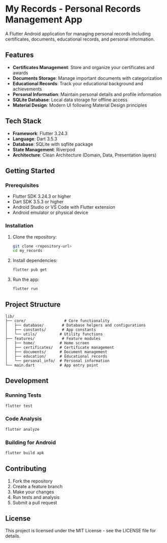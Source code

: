 # My Records - Personal Records Management App

A Flutter Android application for managing personal records including certificates, documents, educational records, and personal information.

## Features

- **Certificates Management**: Store and organize your certificates and awards
- **Documents Storage**: Manage important documents with categorization
- **Educational Records**: Track your educational background and achievements
- **Personal Information**: Maintain personal details and profile information
- **SQLite Database**: Local data storage for offline access
- **Material Design**: Modern UI following Material Design principles

## Tech Stack

- **Framework**: Flutter 3.24.3
- **Language**: Dart 3.5.3
- **Database**: SQLite with sqflite package
- **State Management**: Riverpod
- **Architecture**: Clean Architecture (Domain, Data, Presentation layers)

## Getting Started

### Prerequisites

- Flutter SDK 3.24.3 or higher
- Dart SDK 3.5.3 or higher
- Android Studio or VS Code with Flutter extension
- Android emulator or physical device

### Installation

1. Clone the repository:

   ```bash
   git clone <repository-url>
   cd my_records
   ```

2. Install dependencies:

   ```bash
   flutter pub get
   ```

3. Run the app:
   ```bash
   flutter run
   ```

## Project Structure

```
lib/
├── core/                 # Core functionality
│   ├── database/        # Database helpers and configurations
│   ├── constants/       # App constants
│   └── utils/          # Utility functions
├── features/            # Feature modules
│   ├── home/           # Home screen
│   ├── certificates/   # Certificate management
│   ├── documents/      # Document management
│   ├── education/      # Educational records
│   └── personal_info/  # Personal information
└── main.dart           # App entry point
```

## Development

### Running Tests

```bash
flutter test
```

### Code Analysis

```bash
flutter analyze
```

### Building for Android

```bash
flutter build apk
```

## Contributing

1. Fork the repository
2. Create a feature branch
3. Make your changes
4. Run tests and analysis
5. Submit a pull request

## License

This project is licensed under the MIT License - see the LICENSE file for details.
